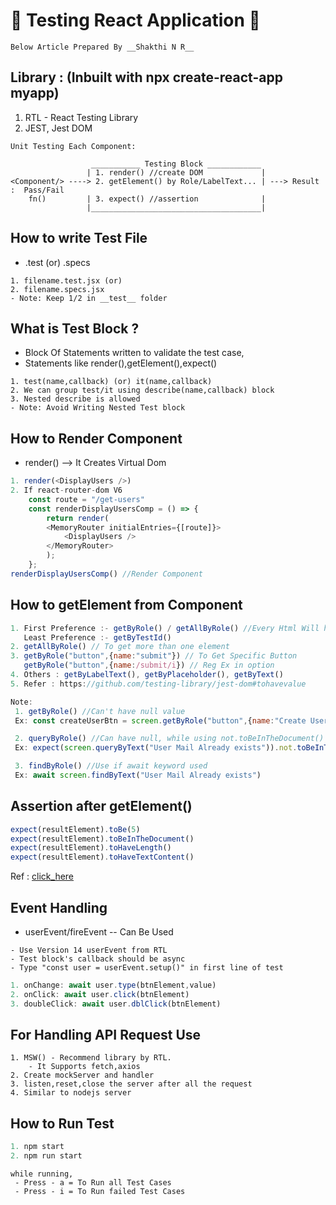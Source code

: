 # 🔧 Testing React Application 🔧
   ```
   Below Article Prepared By __Shakthi N R__
  ```
   

## Library : (Inbuilt with npx create-react-app myapp)
1. RTL - React Testing Library
2. JEST, Jest DOM

```
Unit Testing Each Component:

                  ___________ Testing Block ____________
                 | 1. render() //create DOM             |
<Component/> ----> 2. getElement() by Role/LabelText... | ---> Result :  Pass/Fail
    fn()         | 3. expect() //assertion              |
                 |______________________________________|

```
## How to write Test File
- .test (or) .specs
```
1. filename.test.jsx (or)
2. filename.specs.jsx
- Note: Keep 1/2 in __test__ folder
```
## What is Test Block ?
- Block Of Statements written to validate the test case,
- Statements like render(),getElement(),expect()
```
1. test(name,callback) (or) it(name,callback)
2. We can group test/it using describe(name,callback) block
3. Nested describe is allowed
- Note: Avoid Writing Nested Test block
``` 

## How to Render Component
   - render(<Component>) --> It Creates Virtual Dom
```JavaScript 
1. render(<DisplayUsers />)
2. If react-router-dom V6 
    const route = "/get-users"
    const renderDisplayUsersComp = () => {
        return render(
        <MemoryRouter initialEntries={[route]}>
            <DisplayUsers />
        </MemoryRouter>
        );
    };
renderDisplayUsersComp() //Render Component
```


## How to getElement from Component

``` JavaScript
1. First Preference :- getByRole() / getAllByRole() //Every Html Will have Role
   Least Preference :- getByTestId()
2. getAllByRole() // To get more than one element
3. getByRole("button",{name:"submit"}) // To Get Specific Button
   getByRole("button",{name:/submit/i}) // Reg Ex in option
4. Others : getByLabelText(), getByPlaceholder(), getByText()
5. Refer : https://github.com/testing-library/jest-dom#tohavevalue

Note:
 1. getByRole() //Can't have null value
 Ex: const createUserBtn = screen.getByRole("button",{name:"Create User"})

 2. queryByRole() //Can have null, while using not.toBeInTheDocument() use this
 Ex: expect(screen.queryByText("User Mail Already exists")).not.toBeInTheDocument()

 3. findByRole() //Use if await keyword used
 Ex: await screen.findByText("User Mail Already exists")
```


## Assertion after getElement()

```JavaScript
expect(resultElement).toBe(5)
expect(resultElement).toBeInTheDocument()
expect(resultElement).toHaveLength()
expect(resultElement).toHaveTextContent()
```
Ref : [click_here](https://github.com/testing-library/jest-dom)

## Event Handling
 - userEvent/fireEvent -- Can Be Used
```
- Use Version 14 userEvent from RTL 
- Test block's callback should be async
- Type "const user = userEvent.setup()" in first line of test
```
```JavaScript
1. onChange: await user.type(btnElement,value)
2. onClick: await user.click(btnElement)
3. doubleClick: await user.dblClick(btnElement)
```

## For Handling API Request Use
```
1. MSW() - Recommend library by RTL.
    - It Supports fetch,axios
2. Create mockServer and handler
3. listen,reset,close the server after all the request
4. Similar to nodejs server
```

## How to Run Test

```JavaScript
1. npm start
2. npm run start
```
```
while running,
 - Press - a = To Run all Test Cases
 - Press - i = To Run failed Test Cases
